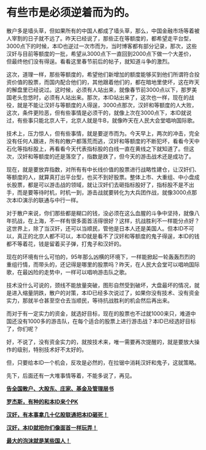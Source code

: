 有些市是必须逆着而为的。
====



散户多是墙头草，但如果所有的中国人都成了墙头草，那么，中国金融市场等着被人宰割的日子就不远了。昨天已经说了，那些正在等额度的，都希望走平台型，3000点下的时候，本ID也逆过一次市而为，当时博客都有部分记录，那次，这些汉奸与目前等额度的一批，希望从3000点下一直回到2000点下做一个大差价，但最终他们没有得逞。看看这里春节前后的帖子，就知道斗争的激烈。

这次，道理一样，那些等额度的，希望他们新增加的额度能够买到他们所谓符合投资价值的股票，而国内配合他们的，其他跟着他们的，都在暗地里使坏，这在昨天的解盘里已经说过。这时候，必须有人站出来，就像春节前3000点以下，那罗美国老头忽悠时，必须有人站出来。那次，本ID站出来了，这次也一样，现在的战役，就是不能让汉奸与等额度的人得逞，3000点那次，汉奸和等额度的人大败，这次，条件更险恶，但有些事情是必须干的，就像上次在3000点下，本ID就说过，有些事只能北京人干，北京人就是牛B，就像昨天在人民大会堂唱响国际歌。

技术上，压力惊人，但有些事情，就是要逆市而为。今天早上，两次的冲击，完全没有任何人跟进，所有的散户都落荒而逃，汉奸和等额度的不断犯坏，看看今天中石化等指标股上，再看看今天代表指标股的白线一直在黄线之下就知道了。但这次，汉奸和等额度的还是落空了，指数是跌了，但今天的游击战术还是成功了。

现在，就是要放弃指数，对所有有中长线价值的股票进行战略性建仓，让汉奸们、等额度的人，就算真打出平台型，也买不到好股票。整体上市、大重组、中小盘成长股票，都是可以游击战的领域，就让汉奸们去砸指标股好了，指标股不是不出手，而是要等待时机，时机一到，游击战就要转化为大兵团作战，就像3000点那次本ID演示的联通与中行一样。

对于散户来说，你们那些都是糊口的钱，没必须在这么血腥的斗争中坚持，就像八年抗战，在上海，不一样有很多面首活得很好？这样，抗战胜利不一样能分点好？这世界上，除了当汉奸，还可以当顺民，管他是日本人还是美国人。但本ID不可以，真正的北京人都不可以，本ID就是看不了汉奸和等额度的鬼子得逞，本ID的钱都不等着花，钱是留着买子弹，打鬼子和汉奸的。

现在的环境有什么可怕的，95年那么凶横的环境下，一样能掀起一轮轰轰烈烈的重组行情，而带头的，还记得是哪里的股票吗？昨天，在人民大会堂可以唱响国际歌，在最凶险的走势中，一样可以唱响游击队之歌。

技术没什么可说的，颈线不能放量突破，图形自然受到破坏，大盘最坏的情况，就是进入缩量阴跌，散户的对策，本ID已经多次说过了，如果你没有技术、没有资金实力，那就半仓甚至空仓去当顺民，等待抗战胜利的机会然后再出来。

而对于有一定实力的资金，就选好目标，现在的股票也不过就1000来只，难道中国还没有1000多的游击队，在每个适合的股票上进行游击战？本ID已经选好目标了，你们呢？

好，不说了，没有资金实力的，就按技术来，唯一需要再次提醒的，就是要放大操作的级别，特别技术好不太好的。

但，只要给本ID一个机会，反攻是必然的，在拉锯中消耗汉奸和鬼子，这就策略。

先下，后面还有一大堆事情等着，不能多说了，再见。

[**告全国散户、大股东、庄家、基金及管理层书**](http://blog.sina.com.cn/u/486e105c01000bi5)

[**罗杰斯，有种的和本ID来个PK**](http://blog.sina.com.cn/u/486e105c010008c7)

[**汉奸，有本事拿几十亿股联通把本ID砸死！**](http://blog.sina.com.cn/u/486e105c010008uc)

[**汉奸，本ID就把你们像面首一样玩弄！**](http://blog.sina.com.cn/u/486e105c010008wj)

[**最大的泡沫就是某些国人！**](http://blog.sina.com.cn/u/486e105c010008bk)
